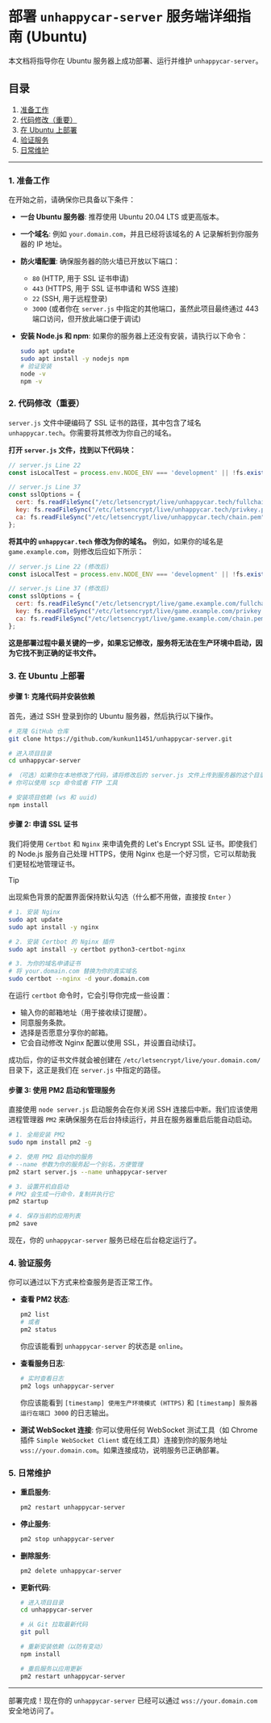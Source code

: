 # 部署 `unhappycar-server` 服务端详细指南 (Ubuntu)

本文档将指导你在 Ubuntu 服务器上成功部署、运行并维护 `unhappycar-server`。

## 目录
1.  [准备工作](#1-准备工作)
2.  [代码修改（重要）](#2-代码修改重要)
3.  [在 Ubuntu 上部署](#3-在-ubuntu-上部署)
4.  [验证服务](#4-验证服务)
5.  [日常维护](#5-日常维护)

---

### 1. 准备工作

在开始之前，请确保你已具备以下条件：

*   **一台 Ubuntu 服务器**: 推荐使用 Ubuntu 20.04 LTS 或更高版本。
*   **一个域名**: 例如 `your.domain.com`，并且已经将该域名的 A 记录解析到你服务器的 IP 地址。
*   **防火墙配置**: 确保服务器的防火墙已开放以下端口：
    *   `80` (HTTP, 用于 SSL 证书申请)
    *   `443` (HTTPS, 用于 SSL 证书申请和 WSS 连接)
    *   `22` (SSH, 用于远程登录)
    *   `3000` (或者你在 `server.js` 中指定的其他端口，虽然此项目最终通过 443 端口访问，但开放此端口便于调试)

*   **安装 Node.js 和 npm**: 如果你的服务器上还没有安装，请执行以下命令：
    ```bash
    sudo apt update
    sudo apt install -y nodejs npm
    # 验证安装
    node -v
    npm -v
    ```

### 2. 代码修改（重要）

`server.js` 文件中硬编码了 SSL 证书的路径，其中包含了域名 `unhappycar.tech`。你需要将其修改为你自己的域名。

**打开 `server.js` 文件，找到以下代码块：**

```javascript
// server.js Line 22
const isLocalTest = process.env.NODE_ENV === 'development' || !fs.existsSync('/etc/letsencrypt/live/unhappycar.tech/fullchain.pem');

// server.js Line 37
const sslOptions = {
  cert: fs.readFileSync("/etc/letsencrypt/live/unhappycar.tech/fullchain.pem"),
  key: fs.readFileSync("/etc/letsencrypt/live/unhappycar.tech/privkey.pem"),
  ca: fs.readFileSync("/etc/letsencrypt/live/unhappycar.tech/chain.pem"),
};
```

**将其中的 `unhappycar.tech` 修改为你的域名。** 例如，如果你的域名是 `game.example.com`，则修改后应如下所示：

```javascript
// server.js Line 22 (修改后)
const isLocalTest = process.env.NODE_ENV === 'development' || !fs.existsSync('/etc/letsencrypt/live/game.example.com/fullchain.pem');

// server.js Line 37 (修改后)
const sslOptions = {
  cert: fs.readFileSync("/etc/letsencrypt/live/game.example.com/fullchain.pem"),
  key: fs.readFileSync("/etc/letsencrypt/live/game.example.com/privkey.pem"),
  ca: fs.readFileSync("/etc/letsencrypt/live/game.example.com/chain.pem"),
};
```

**这是部署过程中最关键的一步，如果忘记修改，服务将无法在生产环境中启动，因为它找不到正确的证书文件。**

### 3. 在 Ubuntu 上部署

#### 步骤 1: 克隆代码并安装依赖

首先，通过 SSH 登录到你的 Ubuntu 服务器，然后执行以下操作。

```bash
# 克隆 GitHub 仓库
git clone https://github.com/kunkun11451/unhappycar-server.git

# 进入项目目录
cd unhappycar-server

# （可选）如果你在本地修改了代码，请将修改后的 server.js 文件上传到服务器的这个目录中
# 你可以使用 scp 命令或者 FTP 工具

# 安装项目依赖 (ws 和 uuid)
npm install
```

#### 步骤 2: 申请 SSL 证书

我们将使用 `Certbot` 和 `Nginx` 来申请免费的 Let's Encrypt SSL 证书。即使我们的 Node.js 服务自己处理 HTTPS，使用 Nginx 也是一个好习惯，它可以帮助我们更轻松地管理证书。
> [!TIP]
> 出现紫色背景的配置界面保持默认勾选（什么都不用做，直接按 `Enter` ）
```bash
# 1. 安装 Nginx
sudo apt update
sudo apt install -y nginx

# 2. 安装 Certbot 的 Nginx 插件
sudo apt install -y certbot python3-certbot-nginx

# 3. 为你的域名申请证书
# 将 your.domain.com 替换为你的真实域名
sudo certbot --nginx -d your.domain.com
```

在运行 `certbot` 命令时，它会引导你完成一些设置：
*   输入你的邮箱地址（用于接收续订提醒）。
*   同意服务条款。
*   选择是否愿意分享你的邮箱。
*   它会自动修改 Nginx 配置以使用 SSL，并设置自动续订。

成功后，你的证书文件就会被创建在 `/etc/letsencrypt/live/your.domain.com/` 目录下，这正是我们在 `server.js` 中指定的路径。

#### 步骤 3: 使用 PM2 启动和管理服务

直接使用 `node server.js` 启动服务会在你关闭 SSH 连接后中断。我们应该使用进程管理器 `PM2` 来确保服务在后台持续运行，并且在服务器重启后能自动启动。

```bash
# 1. 全局安装 PM2
sudo npm install pm2 -g

# 2. 使用 PM2 启动你的服务
# --name 参数为你的服务起一个别名，方便管理
pm2 start server.js --name unhappycar-server

# 3. 设置开机自启动
# PM2 会生成一行命令，复制并执行它
pm2 startup

# 4. 保存当前的应用列表
pm2 save
```

现在，你的 `unhappycar-server` 服务已经在后台稳定运行了。

### 4. 验证服务

你可以通过以下方式来检查服务是否正常工作。

*   **查看 PM2 状态**:
    ```bash
    pm2 list
    # 或者
    pm2 status
    ```
    你应该能看到 `unhappycar-server` 的状态是 `online`。

*   **查看服务日志**:
    ```bash
    # 实时查看日志
    pm2 logs unhappycar-server
    ```
    你应该能看到 `[timestamp] 使用生产环境模式 (HTTPS)` 和 `[timestamp] 服务器运行在端口 3000` 的日志输出。

*   **测试 WebSocket 连接**:
    你可以使用任何 WebSocket 测试工具（如 Chrome 插件 `Simple WebSocket Client` 或在线工具）连接到你的服务地址 `wss://your.domain.com`。如果连接成功，说明服务已正确部署。

### 5. 日常维护

*   **重启服务**:
    ```bash
    pm2 restart unhappycar-server
    ```

*   **停止服务**:
    ```bash
    pm2 stop unhappycar-server
    ```

*   **删除服务**:
    ```bash
    pm2 delete unhappycar-server
    ```

*   **更新代码**:
    ```bash
    # 进入项目目录
    cd unhappycar-server

    # 从 Git 拉取最新代码
    git pull

    # 重新安装依赖（以防有变动）
    npm install

    # 重启服务以应用更新
    pm2 restart unhappycar-server
    ```

---
部署完成！现在你的 `unhappycar-server` 已经可以通过 `wss://your.domain.com` 安全地访问了。
